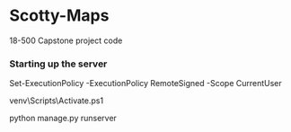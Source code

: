 # Scotty-Maps
18-500 Capstone project code



### Starting up the server
Set-ExecutionPolicy -ExecutionPolicy RemoteSigned -Scope CurrentUser

venv\Scripts\Activate.ps1

python manage.py runserver

